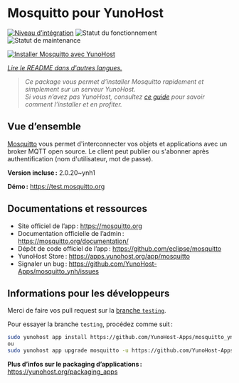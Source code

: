 <!--
Nota bene : ce README est automatiquement généré par <https://github.com/YunoHost/apps/tree/master/tools/readme_generator>
Il NE doit PAS être modifié à la main.
-->

# Mosquitto pour YunoHost

[![Niveau d’intégration](https://apps.yunohost.org/badge/integration/mosquitto)](https://ci-apps.yunohost.org/ci/apps/mosquitto/)
![Statut du fonctionnement](https://apps.yunohost.org/badge/state/mosquitto)
![Statut de maintenance](https://apps.yunohost.org/badge/maintained/mosquitto)

[![Installer Mosquitto avec YunoHost](https://install-app.yunohost.org/install-with-yunohost.svg)](https://install-app.yunohost.org/?app=mosquitto)

*[Lire le README dans d'autres langues.](./ALL_README.md)*

> *Ce package vous permet d’installer Mosquitto rapidement et simplement sur un serveur YunoHost.*  
> *Si vous n’avez pas YunoHost, consultez [ce guide](https://yunohost.org/install) pour savoir comment l’installer et en profiter.*

## Vue d’ensemble

[Mosquitto](https://mosquitto.org/) vous permet d'interconnecter vos objets et applications avec un broker MQTT open source. Le client peut publier ou s'abonner après authentification (nom d'utilisateur, mot de passe).


**Version incluse :** 2.0.20~ynh1

**Démo :** <https://test.mosquitto.org>
## Documentations et ressources

- Site officiel de l’app : <https://mosquitto.org>
- Documentation officielle de l’admin : <https://mosquitto.org/documentation/>
- Dépôt de code officiel de l’app : <https://github.com/eclipse/mosquitto>
- YunoHost Store : <https://apps.yunohost.org/app/mosquitto>
- Signaler un bug : <https://github.com/YunoHost-Apps/mosquitto_ynh/issues>

## Informations pour les développeurs

Merci de faire vos pull request sur la [branche `testing`](https://github.com/YunoHost-Apps/mosquitto_ynh/tree/testing).

Pour essayer la branche `testing`, procédez comme suit :

```bash
sudo yunohost app install https://github.com/YunoHost-Apps/mosquitto_ynh/tree/testing --debug
ou
sudo yunohost app upgrade mosquitto -u https://github.com/YunoHost-Apps/mosquitto_ynh/tree/testing --debug
```

**Plus d’infos sur le packaging d’applications :** <https://yunohost.org/packaging_apps>
